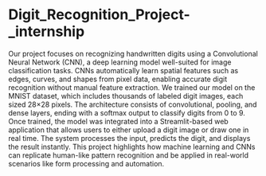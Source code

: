 # Digit_Recognition_Project-_internship
Our project focuses on recognizing handwritten digits using a Convolutional Neural Network (CNN), a deep learning model well-suited for image classification tasks. CNNs automatically learn spatial features such as edges, curves, and shapes from pixel data, enabling accurate digit recognition without manual feature extraction. We trained our model on the MNIST dataset, which includes thousands of labeled digit images, each sized 28×28 pixels. The architecture consists of convolutional, pooling, and dense layers, ending with a softmax output to classify digits from 0 to 9. Once trained, the model was integrated into a Streamlit-based web application that allows users to either upload a digit image or draw one in real time. The system processes the input, predicts the digit, and displays the result instantly. This project highlights how machine learning and CNNs can replicate human-like pattern recognition and be applied in real-world scenarios like form processing and automation.
